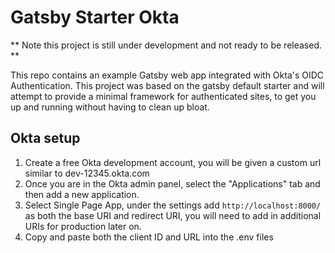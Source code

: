 # Gatsby Starter Okta

** Note this project is still under development and not ready to be released. **

This repo contains an example Gatsby web app integrated with Okta's OIDC Authentication. This project was based on the gatsby default starter and will attempt to provide a minimal framework for authenticated sites, to get you up and running without having to clean up bloat.

## Okta setup

1. Create a free Okta development account, you will be given a custom url similar to dev-12345.okta.com
2. Once you are in the Okta admin panel, select the "Applications" tab and then add a new application.
3. Select Single Page App, under the settings add `http://localhost:8000/` as both the base URI and redirect URI, you will need to add in additional URIs for production later on.
4. Copy and paste both the client ID and URL into the .env files
